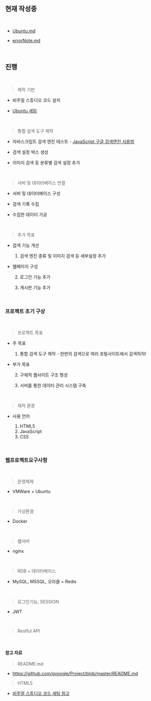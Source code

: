 ## 현재 작성중

<br>

 - [Ubuntu.md](https://github.com/Kdyn08/Public/edit/main/Ubuntu.md)
 
 - [errorNote.md](https://github.com/Kdyn08/Public/new/main)

<br>

## 진행 

<br>

> 제작 기반

   - 비주얼 스튜디오 코드 설치
    
   - [Ubuntu 세팅](https://github.com/Kdyn08/Public/edit/main/Ubuntu.md)

<br>

> 통합 검색 도구 제작
  
   - 자바스크립트 검색 엔진 테스트  - [JavaScript 구글 검색엔진 사용법](https://homnay.tistory.com/56)
    
   - 검색 설정 박스 생성
    
   - 이미지 검색 등 분류별 검색 설정 추가

<br>

> 서버 및 데이터베이스 연결

   - 서버 및 데이터베이스 구성
    
   - 검색 기록 수집
    
   - 수집한 데이터 가공

<br>

> 추가 목표

  - 검색 기능 개선

    1. 검색 엔진 종류 및 이미지 검색 등 세부설정 추가

  - 웹페이지 구성

    2. 로그인 기능 추가
    
    3. 계시판 기능 추가

<br>

### 프로젝트 초기 구상

<br>

> 프로젝트 목표
 
  - 주 목표

    1. 통합 검색 도구 제작 - 한번의 검색으로 여러 포털사이트에서 검색하자!
    
  - 부가 목표
    
    2. 구체적 웹사이트 구조 형성
   
    3. 서버를 통한 데이터 관리 시스템 구축

<br>

> 제작 환경

  - 사용 언어
    
    1. HTML5
    2. JavaScript
    3. CSS
    
<br>

### 웹프로젝트요구사항

<br>

> 운영체제
 
 - VMWare + Ubuntu

<br>

> 가상환경

 - Docker

<br>

> 웹서버

 - nginx

<br>

> RDB + 데이터베이스

 - MySQL, MSSQL, 오라클 + Redis

<br>

> 로그인기능, SESSION

 - JWT

<br>

> Restful API

<br>

#### 참고 자료

> README.md

  - https://github.com/gyoogle/Project/blob/master/README.md

> HTML5

  - [비주얼 스튜디오 코드 세팅 참고](https://digiconfactory.tistory.com/entry/HTML5-%EA%B8%B0%EC%B4%88-%EB%B9%84%EC%A3%BC%EC%96%BC-%EC%8A%A4%ED%8A%9C%EB%94%94%EC%98%A4-%EC%BD%94%EB%93%9C-%EC%84%A4%EC%B9%98%EC%99%80-%EC%B4%88%EA%B8%B0%EC%84%A4%EC%A0%95-%ED%85%8C%EB%A7%88-%EC%8B%A4%ED%96%89-%ED%85%8C%EC%8A%A4%ED%8A%B8)


   
